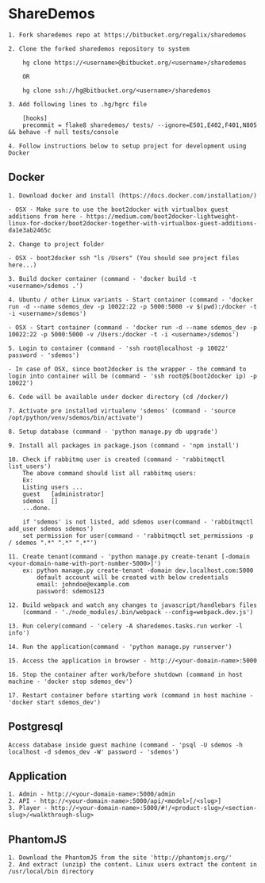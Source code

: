 ShareDemos
==========
    1. Fork sharedemos repo at https://bitbucket.org/regalix/sharedemos

    2. Clone the forked sharedemos repository to system

        hg clone https://<username>@bitbucket.org/<username>/sharedemos

        OR

        hg clone ssh://hg@bitbucket.org/<username>/sharedemos

    3. Add following lines to .hg/hgrc file

        [hooks]
        precommit = flake8 sharedemos/ tests/ --ignore=E501,E402,F401,N805 && behave -f null tests/console
        
    4. Follow instructions below to setup project for development using Docker

Docker
-------
    1. Download docker and install (https://docs.docker.com/installation/)

    - OSX - Make sure to use the boot2docker with virtualbox guest additions from here - https://medium.com/boot2docker-lightweight-linux-for-docker/boot2docker-together-with-virtualbox-guest-additions-da1e3ab2465c

    2. Change to project folder

    - OSX - boot2docker ssh "ls /Users" (You should see project files here...)

    3. Build docker container (command - 'docker build -t <username>/sdemos .')

    4. Ubuntu / other Linux variants - Start container (command - 'docker run -d --name sdemos_dev -p 10022:22 -p 5000:5000 -v $(pwd):/docker -t -i <username>/sdemos')

    - OSX - Start container (command - 'docker run -d --name sdemos_dev -p 10022:22 -p 5000:5000 -v /Users:/docker -t -i <username>/sdemos')

    5. Login to container (command - 'ssh root@localhost -p 10022' password - 'sdemos')

    - In case of OSX, since boot2docker is the wrapper - the command to login into container will be (command - 'ssh root@$(boot2docker ip) -p 10022')

    6. Code will be available under docker directory (cd /docker/)

    7. Activate pre installed virtualenv 'sdemos' (command - 'source /opt/python/venv/sdemos/bin/activate')

    8. Setup database (command - 'python manage.py db upgrade')

    9. Install all packages in package.json (command - 'npm install')

    10. Check if rabbitmq user is created (command - 'rabbitmqctl list_users')
        The above command should list all rabbitmq users:
        Ex:
        Listing users ...
        guest   [administrator]
        sdemos  []
        ...done.

        if 'sdemos' is not listed, add sdemos user(command - 'rabbitmqctl add_user sdemos sdemos')
        set permission for user(command - 'rabbitmqctl set_permissions -p / sdemos ".*" ".*" ".*"')

    11. Create tenant(command - 'python manage.py create-tenant [-domain <your-domain-name-with-port-number-5000>]')
        ex: python manage.py create-tenant -domain dev.localhost.com:5000
            default account will be created with below credentials
            email: johndoe@example.com
            password: sdemos123

    12. Build webpack and watch any changes to javascript/handlebars files
        (command - './node_modules/.bin/webpack --config=webpack.dev.js')

    13. Run celery(command - 'celery -A sharedemos.tasks.run worker -l info')

    14. Run the application(command - 'python manage.py runserver')

    15. Access the application in browser - http://<your-domain-name>:5000

    16. Stop the container after work/before shutdown (command in host machine - 'docker stop sdemos_dev')

    17. Restart container before starting work (command in host machine - 'docker start sdemos_dev')

Postgresql
----------
    Access database inside guest machine (command - 'psql -U sdemos -h localhost -d sdemos_dev -W' password - 'sdemos')

Application
-----------
    1. Admin - http://<your-domain-name>:5000/admin
    2. API - http://<your-domain-name>:5000/api/<model>[/<slug>]
    3. Player - http://<your-domain-name>:5000/#!/<product-slug>/<section-slug>/<walkthrough-slug>


PhantomJS
---------
    1. Download the PhantomJS from the site 'http://phantomjs.org/'
    2. And extract (unzip) the content. Linux users extract the content in /usr/local/bin directory

